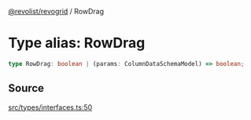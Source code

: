 [@revolist/revogrid](README.md) / RowDrag

# Type alias: RowDrag

```ts
type RowDrag: boolean | (params: ColumnDataSchemaModel) => boolean;
```

## Source

[src/types/interfaces.ts:50](https://github.com/revolist/revogrid/blob/ace6403c43f42f0eb026a7e73c0ae179d3a4c66f/src/types/interfaces.ts#L50)
